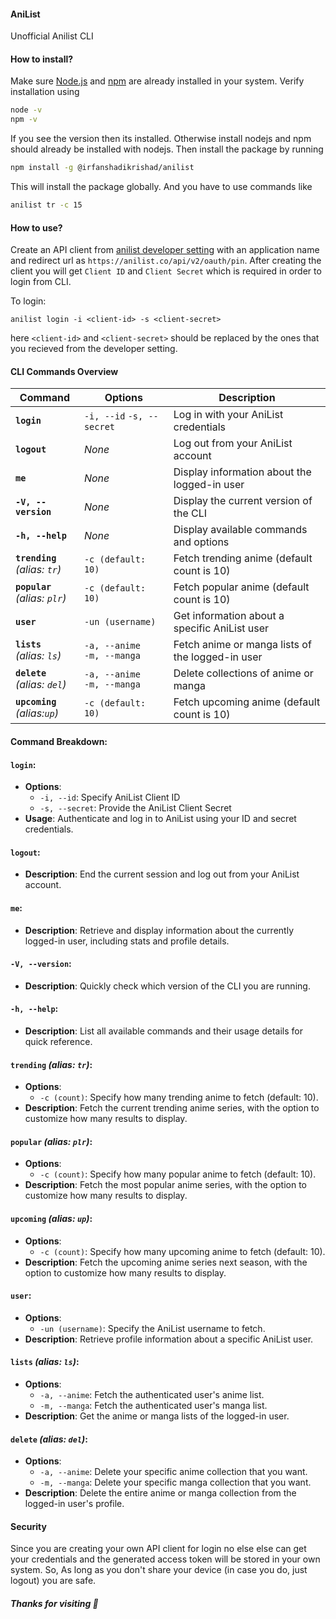 #### AniList

Unofficial Anilist CLI

#### How to install?

Make sure [Node.js](https://nodejs.org/en) and [npm](https://www.npmjs.com) are already installed in your system.
Verify installation using

```bash
node -v
npm -v
```

If you see the version then its installed. Otherwise install nodejs and npm should already be installed with nodejs.
Then install the package by running

```bash
npm install -g @irfanshadikrishad/anilist
```

This will install the package globally. And you have to use commands like

```bash
anilist tr -c 15
```

#### How to use?

Create an API client from [anilist developer setting](https://anilist.co/settings/developer) with an application name and redirect url as `https://anilist.co/api/v2/oauth/pin`. After creating the client you will get `Client ID` and `Client Secret` which is required in order to login from CLI.

To login:

```
anilist login -i <client-id> -s <client-secret>
```

here `<client-id>` and `<client-secret>` should be replaced by the ones that you recieved from the developer setting.

#### CLI Commands Overview

| **Command**                         | **Options**                      | **Description**                                  |
| ----------------------------------- | -------------------------------- | ------------------------------------------------ |
| **`login`**                         | `-i, --id` `-s, --secret`        | Log in with your AniList credentials             |
| **`logout`**                        | _None_                           | Log out from your AniList account                |
| **`me`**                            | _None_                           | Display information about the logged-in user     |
| **`-V, --version`**                 | _None_                           | Display the current version of the CLI           |
| **`-h, --help`**                    | _None_                           | Display available commands and options           |
| **`trending`** <br> _(alias: `tr`)_ | `-c (default: 10)`               | Fetch trending anime (default count is 10)       |
| **`popular`** <br> _(alias: `plr`)_ | `-c (default: 10)`               | Fetch popular anime (default count is 10)        |
| **`user`**                          | `-un (username)`                 | Get information about a specific AniList user    |
| **`lists`** <br> _(alias: `ls`)_    | `-a, --anime` <br> `-m, --manga` | Fetch anime or manga lists of the logged-in user |
| **`delete`** <br> _(alias: `del`)_  | `-a, --anime` <br> `-m, --manga` | Delete collections of anime or manga             |
| **`upcoming`** <br> _(alias:`up`)_  | `-c (default: 10)`               | Fetch upcoming anime (default count is 10)       |

#### Command Breakdown:

#### `login`:

- **Options**:
  - `-i, --id`: Specify AniList Client ID
  - `-s, --secret`: Provide the AniList Client Secret
- **Usage**: Authenticate and log in to AniList using your ID and secret credentials.

#### `logout`:

- **Description**: End the current session and log out from your AniList account.

#### `me`:

- **Description**: Retrieve and display information about the currently logged-in user, including stats and profile details.

#### `-V, --version`:

- **Description**: Quickly check which version of the CLI you are running.

#### `-h, --help`:

- **Description**: List all available commands and their usage details for quick reference.

#### `trending` _(alias: `tr`)_:

- **Options**:
  - `-c (count)`: Specify how many trending anime to fetch (default: 10).
- **Description**: Fetch the current trending anime series, with the option to customize how many results to display.

#### `popular` _(alias: `plr`)_:

- **Options**:
  - `-c (count)`: Specify how many popular anime to fetch (default: 10).
- **Description**: Fetch the most popular anime series, with the option to customize how many results to display.

#### `upcoming` _(alias: `up`)_:

- **Options**:
  - `-c (count)`: Specify how many upcoming anime to fetch (default: 10).
- **Description**: Fetch the upcoming anime series next season, with the option to customize how many results to display.

#### `user`:

- **Options**:
  - `-un (username)`: Specify the AniList username to fetch.
- **Description**: Retrieve profile information about a specific AniList user.

#### `lists` _(alias: `ls`)_:

- **Options**:
  - `-a, --anime`: Fetch the authenticated user's anime list.
  - `-m, --manga`: Fetch the authenticated user's manga list.
- **Description**: Get the anime or manga lists of the logged-in user.

#### `delete` _(alias: `del`)_:

- **Options**:
  - `-a, --anime`: Delete your specific anime collection that you want.
  - `-m, --manga`: Delete your specific manga collection that you want.
- **Description**: Delete the entire anime or manga collection from the logged-in user's profile.

#### Security

Since you are creating your own API client for login no else else can get your credentials and the generated access token will be stored in your own system. So, As long as you don't share your device (in case you do, just logout) you are safe.

#### **_Thanks for visiting 💙_**
